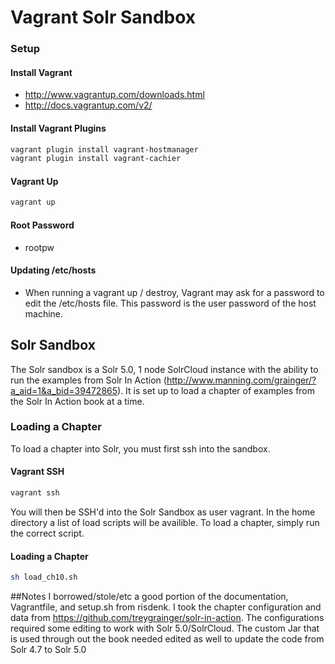 Vagrant Solr Sandbox
=============
### Setup
#### Install Vagrant
* http://www.vagrantup.com/downloads.html
* http://docs.vagrantup.com/v2/

#### Install Vagrant Plugins
```bash
vagrant plugin install vagrant-hostmanager
vagrant plugin install vagrant-cachier
```

#### Vagrant Up
```bash
vagrant up
```
#### Root Password
* rootpw

#### Updating /etc/hosts
* When running a vagrant up / destroy, Vagrant may ask for a password to edit the /etc/hosts file. This password is the user password of the host machine.

## Solr Sandbox
The Solr sandbox is a Solr 5.0, 1 node SolrCloud instance with the ability to run the examples from Solr In Action (http://www.manning.com/grainger/?a_aid=1&a_bid=39472865).  It is set up to load a chapter of examples from the Solr In Action book at a time.

### Loading a Chapter
To load a chapter into Solr, you must first ssh into the sandbox.
#### Vagrant SSH
```bash
vagrant ssh
```
You will then be SSH'd into the Solr Sandbox as user vagrant.  In the home directory a list of load scripts will be availible.  To load a chapter, simply run the correct script.
#### Loading a Chapter
```bash
sh load_ch10.sh
```

##Notes
I borrowed/stole/etc a good portion of the documentation, Vagrantfile, and setup.sh from risdenk.  I took the chapter configuration and data from https://github.com/treygrainger/solr-in-action.  The configurations required some editing to work with Solr 5.0/SolrCloud.  The custom Jar that is used through out the book needed edited as well to update the code from Solr 4.7 to Solr 5.0
